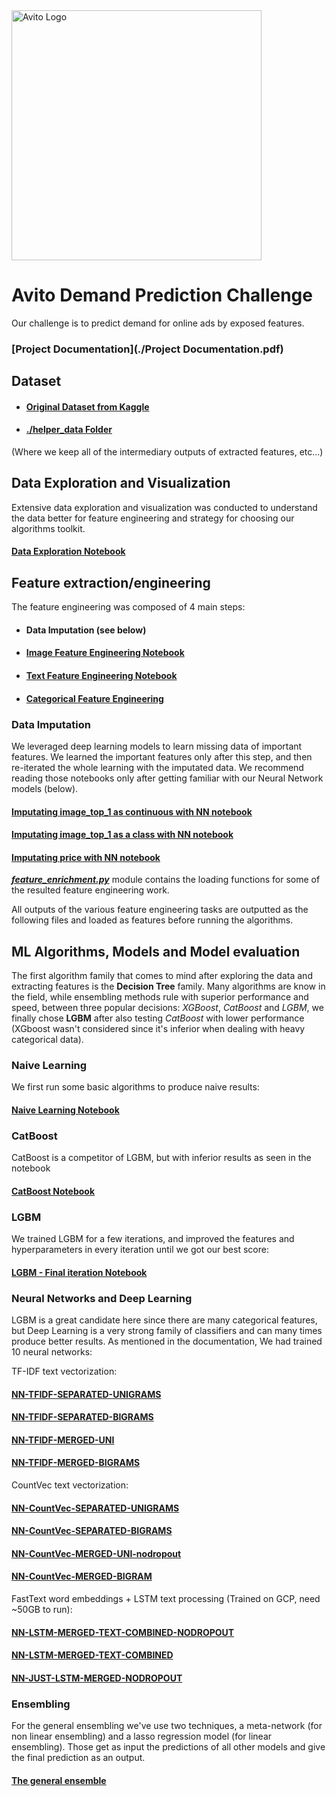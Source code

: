 
<img src="https://www.avito.ru/files/avito/company/logos/Logo-Avito.png" alt="Avito Logo" width="400px"/>

# Avito Demand Prediction Challenge
Our challenge is to predict demand for online ads by exposed features.

### [Project Documentation](./Project Documentation.pdf)

## Dataset

* #### [Original Dataset from Kaggle](https://www.kaggle.com/c/avito-demand-prediction/data)
* #### [./helper_data Folder](https://drive.google.com/open?id=1GrepBq4JiV4LZ9lvslF8ygDzxrgg8WzD)
(Where we keep all of the intermediary outputs of extracted features, etc...)

## Data Exploration and Visualization

Extensive data exploration and visualization was conducted to understand the data better for feature engineering and strategy for choosing our algorithms toolkit.

#### [Data Exploration Notebook](./data_exploration.ipynb)

## Feature extraction/engineering

The feature engineering was composed of 4 main steps:
* #### Data Imputation (see below)
* #### [Image Feature Engineering Notebook](./feature_engineering/image_feature_engineering.ipynb)
* #### [Text Feature Engineering Notebook](./feature_engineering/nlp_feature_engineering.ipynb)
* #### [Categorical Feature Engineering](./feature_engineering/feature_enrichment.py)

### Data Imputation

We leveraged deep learning models to learn missing data of important features. We learned the important features only after this step, and then re-iterated the whole learning with the imputated data. We recommend reading those notebooks only after getting familiar with our Neural Network models (below).

#### [Imputating image_top_1 as continuous with NN notebook](./feature_engineering/NN-Stephan-LearnImageTop1-regression.ipynb)
#### [Imputating image_top_1 as a class with NN notebook](./feature_engineering/NN-Stephan-LearnImageTop1.ipynb)
#### [Imputating price with NN notebook](./feature_engineering/NN-Stephan-LearnPrice.ipynb)

***[feature_enrichment.py](./utils/feature_enrichment.py)*** module contains the loading functions for some of the resulted feature engineering work.

All outputs of the various feature engineering tasks are outputted as the following files and loaded as features before running the algorithms.

## ML Algorithms, Models and Model evaluation

The first algorithm family that comes to mind after exploring the data and extracting features is the **Decision Tree** family. Many algorithms are know in the field, while ensembling methods rule with superior performance and speed, between three popular decisions: *XGBoost*, *CatBoost* and *LGBM*, we finally chose **LGBM** after also testing *CatBoost* with lower performance (XGboost wasn't considered since it's inferior when dealing with heavy categorical data).

### Naive Learning

We first run some basic algorithms to produce naive results:

#### [Naive Learning Notebook](./algorithms/naive_learning.ipynb)

### CatBoost

CatBoost is a competitor of LGBM, but with inferior results as seen in the notebook

#### [CatBoost Notebook](./algorithms/catboost.ipynb)

### LGBM

We trained LGBM for a few iterations, and improved the features and hyperparameters in every iteration until we got our best score:

#### [LGBM - Final iteration Notebook](./algorithms/lgbm_final-0.2281.ipynb)

### Neural Networks and Deep Learning

LGBM is a great candidate here since there are many categorical features, but Deep Learning is a very strong family of classifiers and can many times produce better results.
As mentioned in the documentation, We had trained 10 neural networks:

TF-IDF text vectorization:

#### [NN-TFIDF-SEPARATED-UNIGRAMS](./NN/NN-Stephan-NN-TFIDF-SEPARATED-UNIGRAMS-nodropout.ipynb)

#### [NN-TFIDF-SEPARATED-BIGRAMS](./NN/NN-Stephan-NN-TFIDF-SEPARATED-BIGRAMS-nodropout.ipynb)

#### [NN-TFIDF-MERGED-UNI](./NN/NN-Stephan-NN-TFIDF-MERGED-UNI-nodropout.ipynb)

#### [NN-TFIDF-MERGED-BIGRAMS](./NN/NN-Stephan-NN-TFIDF-MERGED-BIGRAMS-nodropout.ipynb)

CountVec text vectorization:

#### [NN-CountVec-SEPARATED-UNIGRAMS](./NN/NN-Stephan-NN-CountVec-SEPARATED-UNIGRAMS-nodropout.ipynb)

#### [NN-CountVec-SEPARATED-BIGRAMS](./NN/NN-Stephan-NN-CountVec-SEPARATED-BIGRAMS-nodropout.ipynb)

#### [NN-CountVec-MERGED-UNI-nodropout](./NN/NN-Stephan-NN-CountVec-MERGED-UNI-nodropout.ipynb)

#### [NN-CountVec-MERGED-BIGRAM](./NN/NN-Stephan-NN-CountVec-MERGED-BIGRAMS-nodropout.ipynb)

FastText word embeddings + LSTM text processing (Trained on GCP, need ~50GB to run):

#### [NN-LSTM-MERGED-TEXT-COMBINED-NODROPOUT](./NN/NN-Stephan-LSTM-MERGED-TEXT-COMBINED-NODROPOUT.ipynb)

#### [NN-LSTM-MERGED-TEXT-COMBINED](./NN/NN-Stephan-LSTM-MERGED-TEXT-COMBINED.ipynb)

#### [NN-JUST-LSTM-MERGED-NODROPOUT](./NN/NN-Stephan-JUST-LSTM-MERGED-NODROPOUT.ipynb)


### Ensembling
For the general ensembling we've use two techniques, a meta-network (for non linear ensembling) and a lasso regression model (for linear ensembling). Those get as input the predictions of all other models and give the final prediction as an output.

#### [The general ensemble](./NN/NN-Stephan-Ensemble.ipynb)
